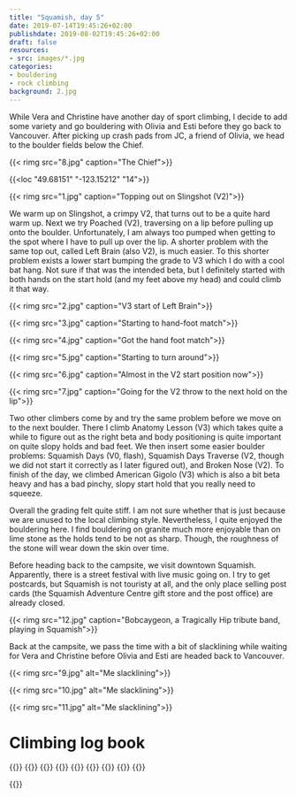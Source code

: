 ```yaml
---
title: "Squamish, day 5"
date: 2019-07-14T19:45:26+02:00
publishdate: 2019-08-02T19:45:26+02:00
draft: false
resources:
- src: images/*.jpg
categories:
- bouldering
- rock climbing
background: 2.jpg
---
```


While Vera and Christine have another day of sport climbing, I decide to add
some variety and go bouldering with Olivia and Esti before they go back to
Vancouver. After picking up crash pads from JC, a friend of Olivia, we head to
the boulder fields below the Chief.

{{< rimg src="8.jpg" caption="The Chief">}}

{{<loc "49.68151" "-123.15212" "14">}}

{{< rimg src="1.jpg" caption="Topping out on Slingshot (V2)">}}

We warm up on Slingshot, a crimpy V2, that turns out to be a quite hard warm up.
Next we try Poached (V2), traversing on a lip before pulling up onto the
boulder. Unfortunately, I am always too pumped when getting to the spot where
I have to pull up over the lip. A shorter problem with the same top out, called
Left Brain (also V2), is much easier. To this shorter problem exists a lower
start bumping the grade to V3 which I do with a cool bat hang. Not sure if that
was the intended beta, but I definitely started with both hands on the start
hold (and my feet above my head) and could climb it that way.

{{< rimg src="2.jpg" caption="V3 start of Left Brain">}}

{{< rimg src="3.jpg" caption="Starting to hand-foot match">}}

{{< rimg src="4.jpg" caption="Got the hand foot match">}}

{{< rimg src="5.jpg" caption="Starting to turn around">}}

{{< rimg src="6.jpg" caption="Almost in the V2 start position now">}}

{{< rimg src="7.jpg" caption="Going for the V2 throw to the next hold on the lip">}}

Two other climbers come by and try the same problem before we move on to the
next boulder. There I climb Anatomy Lesson (V3) which takes quite a while to
figure out as the right beta and body positioning is quite important on quite
slopy holds and bad feet. We then insert some easier boulder problems: Squamish
Days (V0, flash), Squamish Days Traverse (V2, though we did not start it
correctly as I later figured out), and Broken Nose (V2). To finish of the day,
we climbed American Gigolo (V3) which is also a bit beta heavy and has a bad
pinchy, slopy start hold that you really need to squeeze.

Overall the grading felt quite stiff. I am not sure whether that is just because
we are unused to the local climbing style. Nevertheless, I quite enjoyed the
bouldering here. I find bouldering on granite much more enjoyable than on lime
stone as the holds tend to be not as sharp. Though, the roughness of the stone
will wear down the skin over time.

Before heading back to the campsite, we visit downtown Squamish. Apparently,
there is a street festival with live music going on. I try to get postcards, but
Squamish is not touristy at all, and the only place selling post cards (the
Squamish Adventure Centre gift store and the post office) are already closed.

{{< rimg src="12.jpg" caption="Bobcaygeon, a Tragically Hip tribute band, playing in Squamish">}}

Back at the campsite, we pass the time with a bit of slacklining while waiting
for Vera and Christine before Olivia and Esti are headed back to Vancouver.

{{< rimg src="9.jpg" alt="Me slacklining">}}

{{< rimg src="10.jpg" alt="Me slacklining">}}

{{< rimg src="11.jpg" alt="Me slacklining">}}


# Climbing log book

{{<climbs>}}
{{<climb name="Slingshot" grade="V2">}}
{{<climb name="Left Brain" grade="V2">}}
{{<climb name="Left Brain, V3 start" grade="V3">}}
{{<climb name="Anatomy Lessen" grade="V3">}}
{{<climb name="Squamish Days" grade="V0">}}
{{<climb name="Broken Nose" grade="V2">}}
{{<climb name="American Gigolo" grade="V3">}}
{{</climbs>}}

{{<nextday>}}
